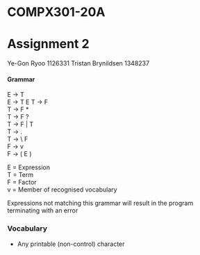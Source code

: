# COMPX301-20A
# Assignment 2
Ye-Gon Ryoo 1126331
Tristan Brynildsen 1348237
#### Grammar

E -> T  
E -> T E
T -> F  
T -> F *  
T -> F ?  
T -> F | T  
T -> .  
T -> \ F  
F -> v  
F -> ( E )  

E = Expression  
T = Term  
F = Factor  
v = Member of recognised vocabulary

Expressions not matching this grammar will result in the program terminating with an error

### Vocabulary
- Any printable (non-control) character
